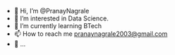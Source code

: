 - 👋 Hi, I’m @PranayNagrale
- 👀 I’m interested in Data Science.
- 🌱 I’m currently learning BTech
- 📫 How to reach me pranaynagrale2003@gmail.com
- 💞️ ...

<!---
PranayNagrale/PranayNagrale is a ✨ special ✨ repository because its `README.md` (this file) appears on your GitHub profile.
You can click the Preview link to take a look at your changes.
--->

